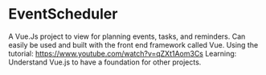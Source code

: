 # EventScheduler
A Vue.Js project to view for planning events, tasks, and reminders. Can easily be used and built with the front end framework called Vue. 
Using the tutorial: https://www.youtube.com/watch?v=qZXt1Aom3Cs 
Learning: Understand Vue.js to have a foundation for other projects. 
